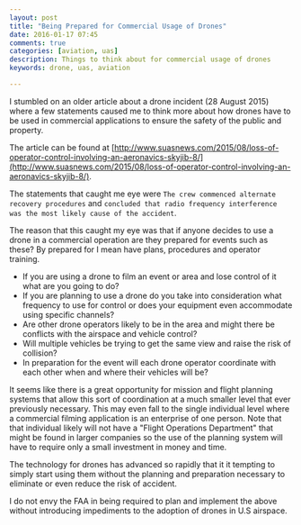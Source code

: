 ```yaml
---
layout: post
title: "Being Prepared for Commercial Usage of Drones"
date: 2016-01-17 07:45
comments: true
categories: [aviation, uas]
description: Things to think about for commercial usage of drones
keywords: drone, uas, aviation

---
```

I stumbled on an older article about a drone incident (28 August 2015) where a few statements caused me to think more about how drones have to be used in commercial applications to ensure the safety of the public and property.

The article can be found at [http://www.suasnews.com/2015/08/loss-of-operator-control-involving-an-aeronavics-skyjib-8/](http://www.suasnews.com/2015/08/loss-of-operator-control-involving-an-aeronavics-skyjib-8/).

The statements that caught me eye were `The crew commenced alternate recovery procedures` and `concluded that radio frequency interference was the most likely cause of the accident`. 

The reason that this caught my eye was that if anyone decides to use a drone in a commercial operation are they prepared for events such as these?
By prepared for I mean have plans, procedures and operator training.

* If you are using a drone to film an event or area and lose control of it what are you going to do?
* If you are planning to use a drone do you take into consideration what frequency to use for control or does your equipment even accommodate using specific channels?
* Are other drone operators likely to be in the area and might there be conflicts with the airspace and vehicle control?
* Will multiple vehicles be trying to get the same view and raise the risk of collision?
* In preparation for the event will each drone operator coordinate with each other when and where their vehicles will be?

It seems like there is a great opportunity for mission and flight planning systems that allow this sort of coordination at a much smaller level that ever previously necessary.
This may even fall to the single individual level where a commercial filming application is an enterprise of one person.
Note that that individual likely will not have a "Flight Operations Department" that might be found in larger companies so the use of the planning system will have to require only a small investment in money and time.

The technology for drones has advanced so rapidly that it it tempting to simply start using them without the planning and preparation necessary to eliminate or even reduce the risk of accident.

I do not envy the FAA in being required to plan and implement the above without introducing impediments to the adoption of drones in U.S airspace.

